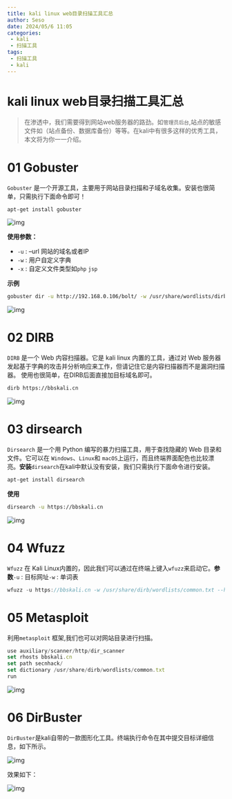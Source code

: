 ```yaml
---
title: kali linux web目录扫描工具汇总
author: Seso
date: 2024/05/6 11:05
categories:
 - kali
 - 扫描工具
tags:
 - 扫描工具
 - kali
---
```


# kali linux web目录扫描工具汇总



> 在渗透中，我们需要得到网站web服务器的路劲。如`管理员后台`,站点的敏感文件如（站点备份、数据库备份）等等。在kali中有很多这样的优秀工具，本文将为你一一介绍。

# 01 Gobuster

`Gobuster` 是一个开源工具，主要用于网站目录扫描和子域名收集。安装也很简单，只需执行下面命令即可！

```bash
apt-get install gobuster
```

![img](https://blog-1304715799.cos.ap-nanjing.myqcloud.com/imgs/d9f6ccd382b5ddc0c4f37e905fc232e27690e65a.png%401256w_528h_!web-article-pic.avif?imageSlim)

**使用参数：**

- `-u` : –url 网站的域名或者IP
- `-w` : 用户自定义字典
- `-x` : 自定义文件类型如`php` `jsp`

**示例**

```bash
gobuster dir -u http://192.168.0.106/bolt/ -w /usr/share/wordlists/dirb/big.txt -x php
```

![img](https://blog-1304715799.cos.ap-nanjing.myqcloud.com/imgs/783b9e42aa9abbbb565e16df79c7a1f04bf14c88.png%401256w_638h_!web-article-pic.avif?imageSlim)

# 02 DIRB

`DIRB` 是一个 Web 内容扫描器。它是 kali linux 内置的工具，通过对 Web 服务器发起基于字典的攻击并分析响应来工作，但请记住它是内容扫描器而不是漏洞扫描器。 使用也很简单，在DIRB后面直接加目标域名即可。

```bash
dirb https://bbskali.cn
```

![img](https://blog-1304715799.cos.ap-nanjing.myqcloud.com/imgs/a03e2dec9e18f45efe4129f4e30435869d6a1ea9.png%401256w_860h_!web-article-pic.avif?imageSlim)

# 03 dirsearch

`Dirsearch` 是一个用 Python 编写的暴力扫描工具，用于查找隐藏的 Web 目录和文件。它可以在 `Windows`、`Linux`和 `macOS`上运行，而且终端界面配色也比较漂亮。**安装**`dirsearch`在kali中默认没有安装，我们只需执行下面命令进行安装。

```bash
apt-get install dirsearch
```

**使用**

```bash
dirsearch -u https://bbskali.cn
```



![img](https://blog-1304715799.cos.ap-nanjing.myqcloud.com/imgs/6cfc86efd6b42ebcac8d56d01fdb0938290979d5.png%401256w_1002h_!web-article-pic.avif?imageSlim)

# 04 Wfuzz

`Wfuzz` 在 Kali Linux内置的，因此我们可以通过在终端上键入`wfuzz`来启动它。**参数**`-u` : 目标网址`-w` : 单词表

```javascript
wfuzz -u https://bbskali.cn -w /usr/share/dirb/wordlists/common.txt --hc 400,404,403
```



# 05 Metasploit

利用`metasploit` 框架,我们也可以对网站目录进行扫描。

```javascript
use auxiliary/scanner/http/dir_scanner
set rhosts bbskali.cn
set path secnhack/
set dictionary /usr/share/dirb/wordlists/common.txt
run
```

![img](https://blog-1304715799.cos.ap-nanjing.myqcloud.com/imgs/17ebac2982ffd3bbd88b42dc47e7bce2059388b6.png%401256w_658h_!web-article-pic.avif?imageSlim)

# 06 DirBuster

`DirBuster`是kali自带的一款图形化工具。终端执行命令在其中提交目标详细信息，如下所示。

![img](https://blog-1304715799.cos.ap-nanjing.myqcloud.com/imgs/841796ddb00ef5e3a3e01026c59b27e0019cc186.png%401256w_838h_!web-article-pic.avif?imageSlim)

效果如下：

![img](https://blog-1304715799.cos.ap-nanjing.myqcloud.com/imgs/dab57e398bcc42e09c09d52ffbfebb277d707896.png%401256w_858h_!web-article-pic.avif?imageSlim)